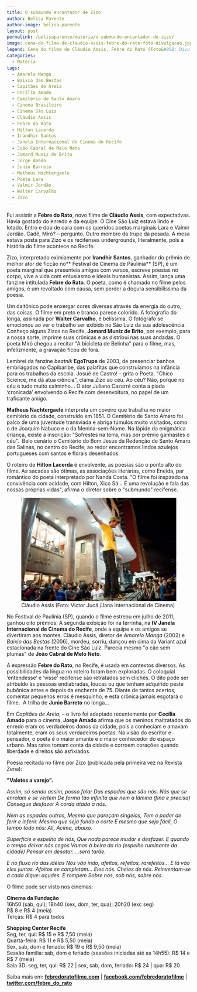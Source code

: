 ```yaml
---
title: O submundo encantador de Zizo
author: Belisa Parente
author-image: belisa-parente
layout: post
permalink: /belisaparente/materia/o-submundo-encantador-de-zizo/
image: cena-do-filme-de-claudio-assis-febre-do-rato-foto-divulgacao.jpg
legend: Cena do filme de Cláudio Assis, Febre do Rato (Foto&#058; Divulgação)
categories:
  - Matéria
tags:
  - Amarelo Manga
  - Baixio das Bestas
  - Capitães de Areia
  - Cecília Amado
  - Cemitério de Santo Amaro
  - Cinema Brasileiro
  - Cinema São Luiz
  - Cláudio Assis
  - Febre do Rato
  - Hilton Lacerda
  - Irandhir Santos
  - Janela Internacional de Cinema do Recife
  - João Cabral de Melo Neto
  - Jomard Muniz de Brito
  - Jorge Amado
  - Junio Barreto
  - Matheus Nachtergaele
  - Poeta Lara
  - Valmir Jordão
  - Walter Carvalho
  - Zizo
---
```


Fui assistir a **Febre do Rato**, novo filme de **Cláudio Assis**, com expectativas. Havia gostado do enredo e da equipe. O Cine São Luiz estava lindo e lotado. Entro e dou de cara com os queridos poetas marginais Lara e Valmir Jordão. Cadê, Miró? &#8211; pergunto. Outro membro da trupe da pesada. A mesa estava posta para Zizo e os recifenses undergrounds, literalmente, pois a história do filme acontece no Recife.

Zizo, interpretado eximiamente por **Irandhir Santos**, ganhador do prêmio de melhor ator de ficção no** Festival de Cinema de Paulínia** (SP), é um poeta marginal que presenteia amigos com versos, escreve poesias no corpo, vive a vida com entusiasmo e ideais humanistas. Assim, lança uma fanzine intitulada **Febre do Rato**. O poeta, como é chamado no filme pelos amigos, é um revoltado com causa, sem perder a doçura sensibilíssima da poesia.

Um daltônico pode enxergar cores diversas através da energia do outro, das coisas. O filme em preto e branco parece colorido. A fotografia do longa, assinada por **Walter Carvalho**, é belíssima. O fotógrafo se emocionou ao ver o trabalho ser exibido no São Luiz da sua adolescência. Conheço alguns Zizos no Recife, **Jomard Muniz de Brito**, por exemplo, para a nossa sorte, imprime suas crônicas e as distribui nas suas andadas. O poeta Miró chegou a recitar "A bicicleta de Belinha" para o filme, mas, infelizmente, a gravação ficou de fora.

Lembrei da fanzine *beatnik* **EgoTrupe** de 2003, de presenciar banhos embriagados no Capibaribe, das palafitas que construíamos na infância para os trabalhos da escola. Josué de Castro! – grita o Poeta. "Chico Science, me dá atua ciência", clama Zizo ao céu. Ao céu? Não, porque no céu é tudo muito calminho… O ator Juliano Cazarré conta a piada ‘cronicada’ envolvendo o Recife com desenvoltura, no papel de um traficante amigo.

**Matheus Nachtergaele** interpreta um coveiro que trabalha no maior cemitério da cidade, construído em 1851. O Cemitério de Santo Amaro foi palco de uma juventude transviada e abriga túmulos muito visitados, como o de Joaquim Nabuco e o da Menina-sem-Nome. Na lápide da enigmática criança, existe a inscrição: "Sofrestes na terra, mas por prêmio ganhastes o céu".  Belo cenário o Cemitério do Bom Jesus da Redenção de Santo Amaro das Salinas, no centro do Recife; ao redor encontramos lindos azulejos portugueses com santos e florais desenhados.

O roteiro de **Hilton Lacerda** é envolvente, as poesias são o ponto alto do filme. As sacadas são ótimas, as associações literárias, como Eneida, par romântico do poeta interpretado por Nanda Costa. "O filme foi inspirado na convivência com acidade, com Hilton, Xico Sá… É uma revolução e fala das nossas próprias vidas", afirma o diretor sobre o "submundo" recifense.

<figure><img alt="Cláudio Assis (Foto: Victor Jucá /Jana Internacional de Cinema)" title="Cláudio Assis (Foto: Victor Jucá /Jana Internacional de Cinema)" src="https://raw.githubusercontent.com/revistazena/img/master/claudio-assis-foto-victor-juca-jana-internacional-de-cinema.jpg" alt="Carminha Levy (Foto: Divulgacao)" title="Carminha Levy (Foto: Divulgacao)" /><figcaption class="legenda">Cláudio Assis (Foto: Victor Jucá /Jana Internacional de Cinema)</figcaption></figure>

No Festival de Paulínia (SP), quando o filme estreou em julho de 2011, ganhou oito prêmios. A segunda exibição foi na terrinha, na **IV Janela Internacional de Cinema do Recife**, onde a equipe e os amigos se divertiram aos montes. Cláudio Assis, diretor de *Amarelo Manga* (2002) e *Baixio das Bestas* (2006), mordeu, sorriu, dançou em cima da Variant azul estacionada na frente do Cine São Luiz. Parecia mesmo "o cão sem plumas" de **João Cabral de Melo Neto**.

A expressão **Febre do Rato**, no Recife, é usada em contextos diversos. As possibilidades da língua no roteiro foram bem exploradas. O coloquial ‘entendesse’ e ‘visse’ recifense são retratados sem clichês. O dito pode ser atribuído às pessoas endiabradas, loucas ou que tenham adquirido peste bubônica antes e depois da enchente de 75. Diante de tantos acertos, comentar pequenos erros é mesquinho, e esta crônica jamais esgotará o filme.  A trilha de **Junio Barreto** no longa…

Em *Capitães de Areia*, &#8211; o livro foi adaptado recentemente por **Cecília Amado** para o cinema, **Jorge Amado** afirma que os meninos maltratados do enredo eram os verdadeiros donos da cidade, pois a conheciam e amavam totalmente, eram os seus verdadeiros poetas. Na visão do escritor e pensador, o poeta é o maior amante e o maior conhecedor do espaço urbano. Mas ratos tomam conta da cidade e corroem corações quando liberdade e direitos são asfixiados.

Poesia recitada no filme por Zizo (publicada pela primeira vez na Revista Zena):

**"Valetes a varejo".**

_Assim, só sendo assim, posso falar_ 
_Das espadas que são nós._ 
_Nós que se enrolam e se vertem_ 
_De forma tão infinita que nem a lâmina_ 
_(fina e precisa)_ 
_Consegue desfazer_ 
_A corda atada a nós._

_Nem as espadas outras,_ 
_Mesmo que pareçam singelas,_ 
_Tem o poder de ferir e inferir._ 
_Mesmo que seja fundo o corte_ 
_E mesmo que seja fácil,_ 
_O tempo todo nós:_ 
_Ali, Acima, abaixo._

_Superfície e espelho de nós,_ 
_Que nada parece mudar e desfazer._ 
_E quando o tempo deixar nós cegos_ 
_Vamos à beira do rio_ 
_(espelho ruminante da cidade)_ 
_Pensar em desatar._ 
_&#8230;será tarde._

_E no fluxo rio das idéias_ 
_Nós vão indo, afeitos, refeitos, rarefeitos&#8230;_ 
_E lá vão eles juntos. Afoitos se completam&#8230;_ 
_Eles nós. Cheios de nós._ 
_Reinventam-se a cada dique: açudes._ 
_E rompem Sobre nós, sob nós, sobre nós._ 

O filme pode ser visto nos cinemas:

**Cinema da Fundação**  
16h50 (sáb, qui); 18h40 (sex, dom, ter, qua); 20h20 (exc seg)  
R$ 8 e R$ 4 (meia)  
Terças: R$ 4 para todos

**Shopping Center Recife**  
Seg, ter, qui: R$ 15 e R$ 7,50 (meia)  
Quarta-feira: R$ 11 e R$ 5,50 (meia)  
Sex, sab, dom e feriado: R$ 19 e R$ 9,50 (meia)  
Sessão família: sab, dom e feriado (sessões iniciadas até as 14h55): R$ 14 e R$ 7 (meia)  
Sala 3D: seg, ter, qui: R$ 22 | sex, sab, dom, feriado: R$ 24 | qua: R$ 20

Saiba mais em: **[febredoratofilme.com][1]** | **[facebook.com/febredoratofilme][2]** | **[twitter.com/febre_do_rato][3]**

[1]: http://www.febredoratofilme.com
[2]: http://www.facebook.com/febredoratofilme
[3]: http://twitter.com/febre_do_rato